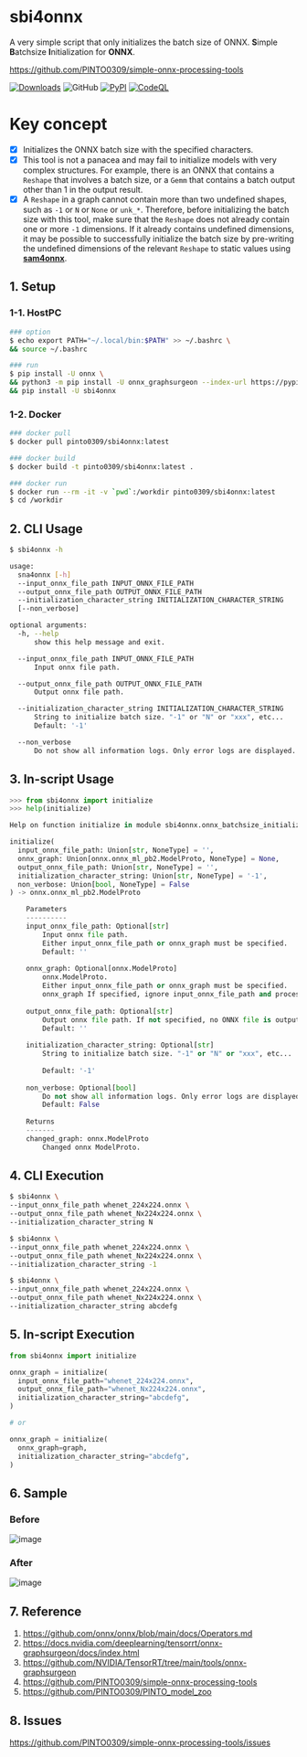 # sbi4onnx
A very simple script that only initializes the batch size of ONNX. **S**imple **B**atchsize **I**nitialization for **ONNX**.

https://github.com/PINTO0309/simple-onnx-processing-tools

[![Downloads](https://static.pepy.tech/personalized-badge/sbi4onnx?period=total&units=none&left_color=grey&right_color=brightgreen&left_text=Downloads)](https://pepy.tech/project/sbi4onnx) ![GitHub](https://img.shields.io/github/license/PINTO0309/sbi4onnx?color=2BAF2B) [![PyPI](https://img.shields.io/pypi/v/sbi4onnx?color=2BAF2B)](https://pypi.org/project/sbi4onnx/) [![CodeQL](https://github.com/PINTO0309/sbi4onnx/workflows/CodeQL/badge.svg)](https://github.com/PINTO0309/sbi4onnx/actions?query=workflow%3ACodeQL)

# Key concept
- [x] Initializes the ONNX batch size with the specified characters.
- [x] This tool is not a panacea and may fail to initialize models with very complex structures. For example, there is an ONNX that contains a `Reshape` that involves a batch size, or a `Gemm` that contains a batch output other than 1 in the output result.
- [x] A `Reshape` in a graph cannot contain more than two undefined shapes, such as `-1` or `N` or `None` or `unk_*`. Therefore, before initializing the batch size with this tool, make sure that the `Reshape` does not already contain one or more `-1` dimensions. If it already contains undefined dimensions, it may be possible to successfully initialize the batch size by pre-writing the undefined dimensions of the relevant `Reshape` to static values using **[sam4onnx](https://github.com/PINTO0309/sam4onnx)**.

## 1. Setup
### 1-1. HostPC
```bash
### option
$ echo export PATH="~/.local/bin:$PATH" >> ~/.bashrc \
&& source ~/.bashrc

### run
$ pip install -U onnx \
&& python3 -m pip install -U onnx_graphsurgeon --index-url https://pypi.ngc.nvidia.com \
&& pip install -U sbi4onnx
```
### 1-2. Docker
```bash
### docker pull
$ docker pull pinto0309/sbi4onnx:latest

### docker build
$ docker build -t pinto0309/sbi4onnx:latest .

### docker run
$ docker run --rm -it -v `pwd`:/workdir pinto0309/sbi4onnx:latest
$ cd /workdir
```

## 2. CLI Usage
```bash
$ sbi4onnx -h

usage:
  sna4onnx [-h]
  --input_onnx_file_path INPUT_ONNX_FILE_PATH
  --output_onnx_file_path OUTPUT_ONNX_FILE_PATH
  --initialization_character_string INITIALIZATION_CHARACTER_STRING
  [--non_verbose]

optional arguments:
  -h, --help
      show this help message and exit.

  --input_onnx_file_path INPUT_ONNX_FILE_PATH
      Input onnx file path.

  --output_onnx_file_path OUTPUT_ONNX_FILE_PATH
      Output onnx file path.

  --initialization_character_string INITIALIZATION_CHARACTER_STRING
      String to initialize batch size. "-1" or "N" or "xxx", etc...
      Default: '-1'

  --non_verbose
      Do not show all information logs. Only error logs are displayed.
```

## 3. In-script Usage
```python
>>> from sbi4onnx import initialize
>>> help(initialize)

Help on function initialize in module sbi4onnx.onnx_batchsize_initialize:

initialize(
  input_onnx_file_path: Union[str, NoneType] = '',
  onnx_graph: Union[onnx.onnx_ml_pb2.ModelProto, NoneType] = None,
  output_onnx_file_path: Union[str, NoneType] = '',
  initialization_character_string: Union[str, NoneType] = '-1',
  non_verbose: Union[bool, NoneType] = False
) -> onnx.onnx_ml_pb2.ModelProto

    Parameters
    ----------
    input_onnx_file_path: Optional[str]
        Input onnx file path.
        Either input_onnx_file_path or onnx_graph must be specified.
        Default: ''
    
    onnx_graph: Optional[onnx.ModelProto]
        onnx.ModelProto.
        Either input_onnx_file_path or onnx_graph must be specified.
        onnx_graph If specified, ignore input_onnx_file_path and process onnx_graph.
    
    output_onnx_file_path: Optional[str]
        Output onnx file path. If not specified, no ONNX file is output.
        Default: ''
    
    initialization_character_string: Optional[str]
        String to initialize batch size. "-1" or "N" or "xxx", etc...
    
        Default: '-1'
    
    non_verbose: Optional[bool]
        Do not show all information logs. Only error logs are displayed.
        Default: False
    
    Returns
    -------
    changed_graph: onnx.ModelProto
        Changed onnx ModelProto.
```

## 4. CLI Execution
```bash
$ sbi4onnx \
--input_onnx_file_path whenet_224x224.onnx \
--output_onnx_file_path whenet_Nx224x224.onnx \
--initialization_character_string N

$ sbi4onnx \
--input_onnx_file_path whenet_224x224.onnx \
--output_onnx_file_path whenet_Nx224x224.onnx \
--initialization_character_string -1

$ sbi4onnx \
--input_onnx_file_path whenet_224x224.onnx \
--output_onnx_file_path whenet_Nx224x224.onnx \
--initialization_character_string abcdefg
```

## 5. In-script Execution
```python
from sbi4onnx import initialize

onnx_graph = initialize(
  input_onnx_file_path="whenet_224x224.onnx",
  output_onnx_file_path="whenet_Nx224x224.onnx",
  initialization_character_string="abcdefg",
)

# or

onnx_graph = initialize(
  onnx_graph=graph,
  initialization_character_string="abcdefg",
)
```

## 6. Sample
### Before
![image](https://user-images.githubusercontent.com/33194443/166225839-3b8d6378-e76f-4139-b5d1-db547ba16d16.png)

### After
![image](https://user-images.githubusercontent.com/33194443/166225927-cb39ea2f-85f6-4fdd-afbc-78a46a2475a1.png)

## 7. Reference
1. https://github.com/onnx/onnx/blob/main/docs/Operators.md
2. https://docs.nvidia.com/deeplearning/tensorrt/onnx-graphsurgeon/docs/index.html
3. https://github.com/NVIDIA/TensorRT/tree/main/tools/onnx-graphsurgeon
4. https://github.com/PINTO0309/simple-onnx-processing-tools
5. https://github.com/PINTO0309/PINTO_model_zoo

## 8. Issues
https://github.com/PINTO0309/simple-onnx-processing-tools/issues
